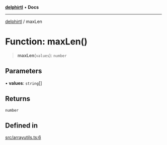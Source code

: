 [**delphirtl**](../README.md) • **Docs**

***

[delphirtl](../globals.md) / maxLen

# Function: maxLen()

> **maxLen**(`values`): `number`

## Parameters

• **values**: `string`[]

## Returns

`number`

## Defined in

[src/arrayutils.ts:6](https://github.com/chuacw/delphirtl/blob/ee346b6bac1024b6b648d44d9c6cf692e10f6983/src/arrayutils.ts#L6)
